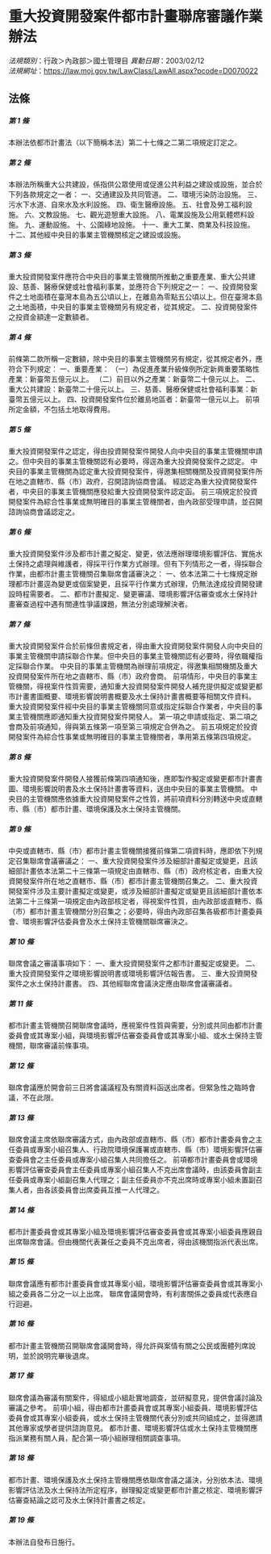 # 重大投資開發案件都市計畫聯席審議作業辦法

*法規類別*：行政＞內政部＞國土管理目
*異動日期*：2003/02/12  
*法規網址*：https://law.moj.gov.tw/LawClass/LawAll.aspx?pcode=D0070022



## 法條
##### 第 1 條
本辦法依都市計畫法（以下簡稱本法）第二十七條之二第二項規定訂定之。

##### 第 2 條
本辦法所稱重大公共建設，係指供公眾使用或促進公共利益之建設或設施，並合於下列各款規定之一者：
一、交通建設及共同管道。
二、環境污染防治設施。
三、污水下水道、自來水及水利設施。
四、衛生醫療設施。
五、社會及勞工福利設施。
六、文教設施。
七、觀光遊憩重大設施。
八、電業設施及公用氣體燃料設施。
九、運動設施。
十、公園綠地設施。
十一、重大工業、商業及科技設施。
十二、其他經中央目的事業主管機關核定之建設或設施。

##### 第 3 條
重大投資開發案件應符合中央目的事業主管機關所推動之重要產業、重大公共建設、慈善、醫療保健或社會福利事業，並應符合下列規定之一：
一、投資開發案件之土地面積在臺灣本島為五公頃以上，在離島為零點五公頃以上。但在臺灣本島之土地面積，中央目的事業主管機關另有規定者，從其規定。
二、投資開發案件之投資金額達一定數額者。

##### 第 4 條
前條第二款所稱一定數額，除中央目的事業主管機關另有規定，從其規定者外，應符合下列規定：
一、重要產業：
（一）為促進產業升級條例所定新興重要策略性產業：新臺幣五億元以上。
（二）前目以外之產業：新臺幣二十億元以上。
二、重大公共建設：新臺幣二十億元以上。
三、慈善、醫療保健或社會福利事業：新臺幣五億元以上。
四、投資開發案件位於離島地區者：新臺幣一億元以上。
前項所定金額，不包括土地取得費用。

##### 第 5 條
重大投資開發案件之認定，得由投資開發案件開發人向中央目的事業主管機關申請之。但中央目的事業主管機關認有必要時，得逕為重大投資開發案件之認定。
中央目的事業主管機關為認定重大投資開發案件，得邀集相關機關及投資開發案件所在地之直轄市、縣（市）政府，召開諮詢協商會議。
經認定為重大投資開發案件者，中央目的事業主管機關應發給重大投資開發案件認定函。
前三項規定於投資開發案件為綜合性事業或無明確目的事業主管機關者，由內政部受理申請，並召開諮詢協商會議認定之。

##### 第 6 條
重大投資開發案件涉及都市計畫之擬定、變更，依法應辦理環境影響評估、實施水土保持之處理與維護者，得採平行作業方式辦理。但有下列情形之一者，得採聯合作業，由都市計畫主管機關召集聯席會議審決之：
一、依本法第二十七條規定辦理都市計畫逕為變更或個案變更，且採平行作業方式辦理，仍無法達成投資開發建設時程需要者。
二、都市計畫擬定、變更審議、環境影響評估審查或水土保持計畫審查過程中遇有關連性爭議課題，無法分別處理解決者。

##### 第 7 條
重大投資開發案件合於前條但書規定者，得由重大投資開發案件開發人向中央目的事業主管機關申請採聯合作業。但中央目的事業主管機關認有必要時，得依職權指定採聯合作業。
中央目的事業主管機關為辦理前項規定，得邀集相關機關及重大投資開發案件所在地之直轄市、縣（市）政府會商。
前項情形，中央目的事業主管機關，得視案件性質需要，通知重大投資開發案件開發人補充提供擬定或變更都市計畫書圖概要、環境影響說明書概要及水土保持計畫書概要等相關文件資料。
重大投資開發案件經中央目的事業主管機關同意或指定採聯合作業者，中央目的事業主管機關應即通知重大投資開發案件開發人。
第一項之申請或指定、第二項之會商及前項通知，得與第五條第一項至第三項規定合併為之。
前五項規定於投資開發案件為綜合性事業或無明確目的事業主管機關者，準用第五條第四項規定。

##### 第 8 條
重大投資開發案件開發人接獲前條第四項通知後，應即製作擬定或變更都市計畫書圖、環境影響說明書及水土保持計畫書等資料，送由中央目的事業主管機關。
中央目的主管機關應依據重大投資開發案件之性質，將前項資料分別轉送中央或直轄市、縣（市）都市計畫、環境保護及水土保持主管機關。

##### 第 9 條
中央或直轄市、縣（市）都市計畫主管機關接獲前條第二項資料時，應即依下列規定召集聯席會議審議之：
一、重大投資開發案件涉及細部計畫擬定或變更，且該細部計畫依本法第二十三條第一項規定由直轄市、縣（市）政府核定者，由重大投資開發案件所在地之直轄市、縣（市）都市計畫主管機關召集之。
二、重大投資開發案件涉及主要計畫擬定或變更，或涉及細部計畫擬定或變更且該細部計畫依本法第二十三條第一項規定由內政部核定者，得視案件性質，由內政部或直轄市、縣（市）都市計畫主管機關分別召集之；必要時，得由內政部召集各級都市計畫委員會、環境影響評估委員會及水土保持主管機關聯席審決之。

##### 第 10 條
聯席會議之審議事項如下：
一、重大投資開發案件之都市計畫擬定或變更。
二、重大投資開發案件之環境影響說明書或環境影響評估報告書。
三、重大投資開發案件之水土保持計畫書。
四、其他經聯席會議決定應由聯席會議審議者。

##### 第 11 條
都市計畫主管機關召開聯席會議時，應視案件性質與需要，分別或共同由都市計畫委員會或其專案小組，與環境影響評估審查委員會或其專案小組、或水土保持主管機關，聯席審議前條事項。

##### 第 12 條
聯席會議應於開會前三日將會議議程及有關資料函送出席者。但緊急性之臨時會議，不在此限。

##### 第 13 條
聯席會議主席依聯席審議方式，由內政部或直轄市、縣（市）都市計畫委員會之主任委員或專案小組召集人、行政院環境保護署或直轄市、縣（市）環境影響評估審查委員會之主任委員或專案小組召集人共同擔任之。
前項都市計畫委員會或環境影響評估審查委員會主任委員或專案小組召集人不克出席會議時，由該委員會副主任委員或專案小組副召集人代理之；副主任委員亦不克出席時或專案小組未置副召集人者，由各該委員會出席委員互推一人代理之。

##### 第 14 條
都市計畫委員會或其專案小組及環境影響評估審查委員會或其專案小組委員應親自出席聯席會議。但由機關代表兼任之委員不克出席者，得由該機關指派代表出席。

##### 第 15 條
聯席會議應有都市計畫委員會或其專案小組，環境影響評估審查委員會或其專案小組之委員各二分之一以上出席。
聯席會議開會時，有利害關係之委員或代表應自行迴避。

##### 第 16 條
都市計畫主管機關召開聯席會議開會時，得允許與案情有關之公民或團體列席說明，並於說明完畢後退席。

##### 第 17 條
聯席會議為審議有關案件，得組成小組赴實地調查，並研擬意見，提供會議討論及審議之參考。
前項小組，得由都市計畫委員會或其專案小組委員、環境影響評估委員會或其專案小組委員，或水土保持主管機關代表分別或共同組成之，並得邀請其他專家或學者提供諮詢意見。
都市計畫、環境影響評估或水土保持主管機關應指派業務有關人員，配合第一項小組辦理相關調查事項。

##### 第 18 條
都市計畫、環境保護及水土保持主管機關應依聯席會議之議決，分別依本法、環境影響評估法及水土保持法所定程序，辦理擬定或變更都市計畫之核定、環境影響評估審查結論之認可及水土保持計畫書之核定。

##### 第 19 條
本辦法自發布日施行。


